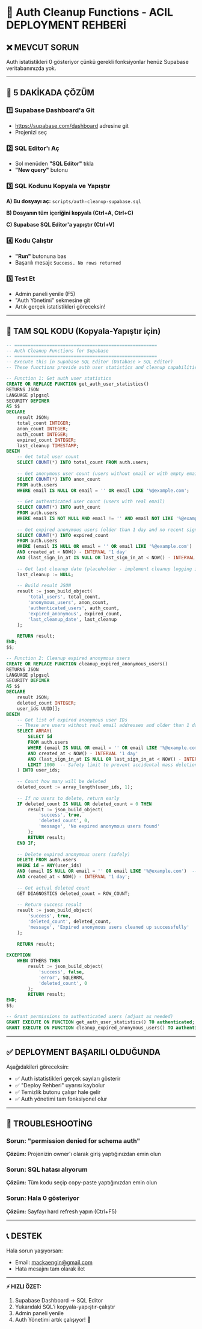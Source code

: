# 🚀 Auth Cleanup Functions - ACIL DEPLOYMENT REHBERİ

## ❌ **MEVCUT SORUN**
Auth istatistikleri 0 gösteriyor çünkü gerekli fonksiyonlar henüz Supabase veritabanınızda yok.

---

## 🎯 **5 DAKİKADA ÇÖZÜM**

### 1️⃣ **Supabase Dashboard'a Git**
- https://supabase.com/dashboard adresine git
- Projenizi seç

### 2️⃣ **SQL Editor'ı Aç**
- Sol menüden **"SQL Editor"** tıkla
- **"New query"** butonu

### 3️⃣ **SQL Kodunu Kopyala ve Yapıştır**

**A) Bu dosyayı aç:** `scripts/auth-cleanup-supabase.sql`

**B) Dosyanın tüm içeriğini kopyala (Ctrl+A, Ctrl+C)**

**C) Supabase SQL Editor'a yapıştır (Ctrl+V)**

### 4️⃣ **Kodu Çalıştır**
- **"Run"** butonuna bas
- Başarılı mesajı: `Success. No rows returned`

### 5️⃣ **Test Et**
- Admin paneli yenile (F5)
- "Auth Yönetimi" sekmesine git
- Artık gerçek istatistikleri göreceksin!

---

## 📝 **TAM SQL KODU** (Kopyala-Yapıştır için)

```sql
-- =====================================================
-- Auth Cleanup Functions for Supabase
-- =====================================================
-- Execute this in Supabase SQL Editor (Database > SQL Editor)
-- These functions provide auth user statistics and cleanup capabilities

-- Function 1: Get auth user statistics
CREATE OR REPLACE FUNCTION get_auth_user_statistics()
RETURNS JSON
LANGUAGE plpgsql
SECURITY DEFINER
AS $$
DECLARE
    result JSON;
    total_count INTEGER;
    anon_count INTEGER;
    auth_count INTEGER;
    expired_count INTEGER;
    last_cleanup TIMESTAMP;
BEGIN
    -- Get total user count
    SELECT COUNT(*) INTO total_count FROM auth.users;
    
    -- Get anonymous user count (users without email or with empty email)
    SELECT COUNT(*) INTO anon_count 
    FROM auth.users 
    WHERE email IS NULL OR email = '' OR email LIKE '%@example.com';
    
    -- Get authenticated user count (users with real email)
    SELECT COUNT(*) INTO auth_count 
    FROM auth.users 
    WHERE email IS NOT NULL AND email != '' AND email NOT LIKE '%@example.com';
    
    -- Get expired anonymous users (older than 1 day and no recent sign in)
    SELECT COUNT(*) INTO expired_count 
    FROM auth.users 
    WHERE (email IS NULL OR email = '' OR email LIKE '%@example.com')
    AND created_at < NOW() - INTERVAL '1 day'
    AND (last_sign_in_at IS NULL OR last_sign_in_at < NOW() - INTERVAL '1 day');
    
    -- Get last cleanup date (placeholder - implement cleanup logging if needed)
    last_cleanup := NULL;
    
    -- Build result JSON
    result := json_build_object(
        'total_users', total_count,
        'anonymous_users', anon_count,
        'authenticated_users', auth_count,
        'expired_anonymous', expired_count,
        'last_cleanup_date', last_cleanup
    );
    
    RETURN result;
END;
$$;

-- Function 2: Cleanup expired anonymous users
CREATE OR REPLACE FUNCTION cleanup_expired_anonymous_users()
RETURNS JSON
LANGUAGE plpgsql
SECURITY DEFINER
AS $$
DECLARE
    result JSON;
    deleted_count INTEGER;
    user_ids UUID[];
BEGIN
    -- Get list of expired anonymous user IDs
    -- These are users without real email addresses and older than 1 day
    SELECT ARRAY(
        SELECT id 
        FROM auth.users 
        WHERE (email IS NULL OR email = '' OR email LIKE '%@example.com')
        AND created_at < NOW() - INTERVAL '1 day'
        AND (last_sign_in_at IS NULL OR last_sign_in_at < NOW() - INTERVAL '1 day')
        LIMIT 1000  -- Safety limit to prevent accidental mass deletion
    ) INTO user_ids;
    
    -- Count how many will be deleted
    deleted_count := array_length(user_ids, 1);
    
    -- If no users to delete, return early
    IF deleted_count IS NULL OR deleted_count = 0 THEN
        result := json_build_object(
            'success', true,
            'deleted_count', 0,
            'message', 'No expired anonymous users found'
        );
        RETURN result;
    END IF;
    
    -- Delete expired anonymous users (safely)
    DELETE FROM auth.users 
    WHERE id = ANY(user_ids)
    AND (email IS NULL OR email = '' OR email LIKE '%@example.com')  -- Extra safety check
    AND created_at < NOW() - INTERVAL '1 day';
    
    -- Get actual deleted count
    GET DIAGNOSTICS deleted_count = ROW_COUNT;
    
    -- Return success result
    result := json_build_object(
        'success', true,
        'deleted_count', deleted_count,
        'message', 'Expired anonymous users cleaned up successfully'
    );
    
    RETURN result;
    
EXCEPTION
    WHEN OTHERS THEN
        result := json_build_object(
            'success', false,
            'error', SQLERRM,
            'deleted_count', 0
        );
        RETURN result;
END;
$$;

-- Grant permissions to authenticated users (adjust as needed)
GRANT EXECUTE ON FUNCTION get_auth_user_statistics() TO authenticated;
GRANT EXECUTE ON FUNCTION cleanup_expired_anonymous_users() TO authenticated;
```

---

## ✅ **DEPLOYMENT BAŞARILI OLDUĞUNDA**

Aşağıdakileri göreceksin:
- ✅ Auth istatistikleri gerçek sayıları gösterir
- ✅ "Deploy Rehberi" uyarısı kaybolur
- ✅ Temizlik butonu çalışır hale gelir
- ✅ Auth yönetimi tam fonksiyonel olur

---

## 🔧 **TROUBLESHOOTİNG**

### Sorun: "permission denied for schema auth"
**Çözüm:** Projenizin owner'ı olarak giriş yaptığınızdan emin olun

### Sorun: SQL hatası alıyorum
**Çözüm:** Tüm kodu seçip copy-paste yaptığınızdan emin olun

### Sorun: Hala 0 gösteriyor
**Çözüm:** Sayfayı hard refresh yapın (Ctrl+F5)

---

## 📞 **DESTEK**

Hala sorun yaşıyorsan:
- Email: mackaengin@gmail.com
- Hata mesajını tam olarak ilet

---

**⚡ HIZLI ÖZET:** 
1. Supabase Dashboard → SQL Editor
2. Yukarıdaki SQL'i kopyala-yapıştır-çalıştır
3. Admin paneli yenile
4. Auth Yönetimi artık çalışıyor! 🎉